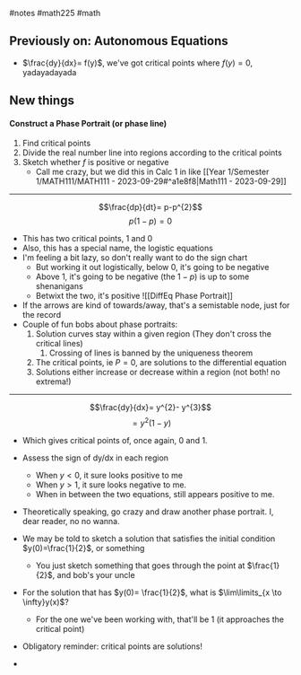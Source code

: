 #notes #math225 #math 

## Previously on: Autonomous Equations
- $\frac{dy}{dx}= f(y)$, we've got critical points where $f(y)=0$, yadayadayada

## New things
#### Construct a Phase Portrait (or phase line) 
1. Find critical points
2. Divide the real number line into regions according to the critical points
3. Sketch whether $f$ is positive or negative
	- Call me crazy, but we did this in Calc 1 in like [[Year 1/Semester 1/MATH111/MATH111 - 2023-09-29#^a1e8f8|Math111 - 2023-09-29]]

----

$$\frac{dp}{dt}= p-p^{2}$$
$$p(1-p) = 0$$
- This has two critical points, 1 and 0
- Also, this has a special name, the logistic equations
- I'm feeling a bit lazy, so don't really want to do the sign chart
	- But working it out logistically, below 0, it's going to be negative
	- Above 1, it's going to be negative (the $1-p$) is up to some shenanigans
	- Betwixt the two, it's positive
![[DiffEq Phase Portrait]]
- If the arrows are kind of towards/away, that's a semistable node, just for the record
- Couple of fun bobs about phase portraits:
	1. Solution curves stay within a given region (They don't cross the critical lines)
		1. Crossing of lines is banned by the uniqueness theorem
	2. The critical points, ie $P=0$, are solutions to the differential equation
	3. Solutions either increase or decrease within a region (not both! no extrema!)

----

$$\frac{dy}{dx}= y^{2}- y^{3}$$
$$= y^{2}(1-y)$$
- Which gives critical points of, once again, 0 and 1.
- Assess the sign of dy/dx in each region
	- When $y<0$, it sure looks positive to me
	- When $y>1$, it sure looks negative to me.
	- When in between the two equations, still appears positive to me.
- Theoretically speaking, go crazy and draw another phase portrait. I, dear reader, no no wanna.

- We may be told to sketch a solution that satisfies the initial condition $y(0)=\frac{1}{2}$, or something
	- You just sketch something that goes through the point at $\frac{1}{2}$, and bob's your uncle
- For the solution that has $y(0)= \frac{1}{2}$, what is $\lim\limits_{x \to \infty}y(x)$? 
	- For the one we've been working with, that'll be 1 (it approaches the critical point)
- Obligatory reminder: critical points are solutions!
- 
